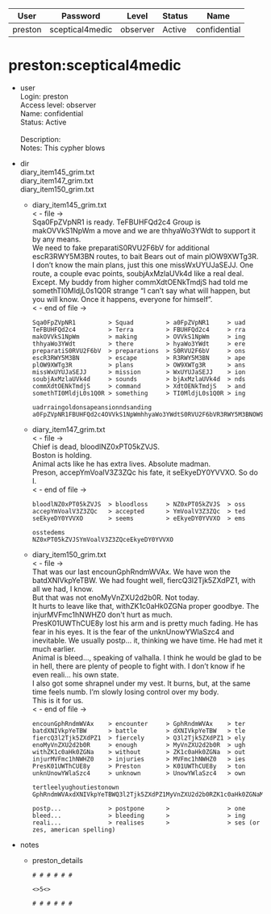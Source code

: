 | User         | Password                          | Level    | Status     | Name          |  
|--------------|-----------------------------------|----------|------------|---------------|  
| preston      | sceptical4medic                   | observer | Active     | confidential  | 

# preston:sceptical4medic
* user  
  	Login: preston  <br>
  	Access level: observer  <br>
  	Name: confidential  <br>
  	Status: Active  <br>	  
    Description:  <br>
    Notes: This cypher blows

* dir<br>
    diary_item145_grim.txt <br>
    diary_item147_grim.txt <br>
    diary_item150_grim.txt <br>
    
  * diary_item145_grim.txt <br>
      < - file -> <br>
      Sqa0FpZVpNR1 is ready. TeFBUHFQd2c4 Group is makOVVkS1NpWm a move and we are thhyaWo3YWdt to support it by any means. <br>
      We need to fake preparatiS0RVU2F6bV for additional escR3RWY5M3BN routes, to bait Bears out of main plOW9XWTg3R. <br>
      I don’t know the main plans, just this one missWxUYUJaSEJJ. One route, a couple evac points, soubjAxMzlaUVk4d like a real deal. <br>
      Except. My buddy from higher commXdtOENkTmdjS had told me somethTI0MldjL0s1Q0R strange “I can’t say what will happen, but you will know. Once it happens, everyone for himself”. <br>
      < - end of file ->
    
      ```
      Sqa0FpZVpNR1         > Squad         > a0FpZVpNR1     > uad
      TeFBUHFQd2c4         > Terra         > FBUHFQd2c4     > rra
      makOVVkS1NpWm        > making        > OVVkS1NpWm     > ing
      thhyaWo3YWdt         > there         > hyaWo3YWdt     > ere
      preparatiS0RVU2F6bV  > preparations  > S0RVU2F6bV     > ons
      escR3RWY5M3BN        > escape        > R3RWY5M3BN     > ape
      plOW9XWTg3R          > plans         > OW9XWTg3R      > ans
      missWxUYUJaSEJJ      > mission       > WxUYUJaSEJJ    > ion
      soubjAxMzlaUVk4d     > sounds        > bjAxMzlaUVk4d  > nds
      commXdtOENkTmdjS     > command       > XdtOENkTmdjS   > and
      somethTI0MldjL0s1Q0R > something     > TI0MldjL0s1Q0R > ing

      uadrraingoldonsapeansionndsanding
      a0FpZVpNR1FBUHFQd2c4OVVkS1NpWmhhyaWo3YWdtS0RVU2F6bVR3RWY5M3BNOW9XWTg3RWxUYUJaSEJJbjAxMzlaUVk4dXdtOENkTmdjSTI0MldjL0s1Q0R
      ```
    
  * diary_item147_grim.txt <br>
      < - file -> <br>
      Chief is dead, bloodlNZ0xPT05kZVJS. <br>
      Boston is holding. <br>
      Animal acts like he has extra lives. Absolute madman. <br>
      Preson, accepYmVoalV3Z3ZQc his fate, it seEkyeDY0YVVXO. So do I. <br>
      < - end of file ->
    
      ```
      bloodlNZ0xPT05kZVJS  > bloodloss     > NZ0xPT05kZVJS  > oss
      accepYmVoalV3Z3ZQc   > accepted      > YmVoalV3Z3ZQc  > ted
      seEkyeDY0YVVXO       > seems         > eEkyeDY0YVVXO  > ems

      osstedems
      NZ0xPT05kZVJSYmVoalV3Z3ZQceEkyeDY0YVVXO
      ```

  * diary_item150_grim.txt <br>
      < - file -> <br>
      That was our last encounGphRndmWVAx. We have won the batdXNIVkpYeTBW. We had fought well, fiercQ3l2Tjk5ZXdPZ1, with all we had, I know. <br>
      But that was not enoMyVnZXU2d2b0R. Not today. <br>
      It hurts to leave like that, withZK1c0aHk0ZGNa proper goodbye. The injurMVFmc1hNWHZ0 don't hurt as much. <br>
      PresK01UWThCUE8y lost his arm and is pretty much fading. He has fear in his eyes. It is the fear of the unknUnowYWlaSzc4 and inevitable. We usually postp... it, thinking we have time. He had met it much earlier. <br>
      Animal is bleed..., speaking of valhalla. I think he would be glad to be in hell, there are plenty of people to fight with. I don’t know if he even reali... his own state. <br>
      I also got some shrapnel under my vest. It burns, but, at the same time feels numb. I’m slowly losing control over my body. <br>
      This is it for us. <br>
      < - end of file ->
    
      ```
      encounGphRndmWVAx    > encounter     > GphRndmWVAx    > ter
      batdXNIVkpYeTBW      > battle        > dXNIVkpYeTBW   > tle
      fiercQ3l2Tjk5ZXdPZ1  > fiercely      > Q3l2Tjk5ZXdPZ1 > ely
      enoMyVnZXU2d2b0R     > enough        > MyVnZXU2d2b0R  > ugh
      withZK1c0aHk0ZGNa    > without       > ZK1c0aHk0ZGNa  > out
      injurMVFmc1hNWHZ0    > injuries      > MVFmc1hNWHZ0   > ies
      PresK01UWThCUE8y     > Preston       > K01UWThCUE8y   > ton
      unknUnowYWlaSzc4     > unknown       > UnowYWlaSzc4   > own

      tertleelyughoutiestonown
      GphRndmWVAxdXNIVkpYeTBWQ3l2Tjk5ZXdPZ1MyVnZXU2d2b0RZK1c0aHk0ZGNaMVFmc1hNWHZ0K01UWThCUE8yUnowYWlaSzc4

      postp...             > postpone      >                > one
      bleed...             > bleeding      >                > ing
      reali...             > realises      >                > ses (or zes, american spelling)
      
      ```
  
* notes
  * preston_details
    ```
    # # # # # #

    <>5<>

    # # # # # #
    ```
